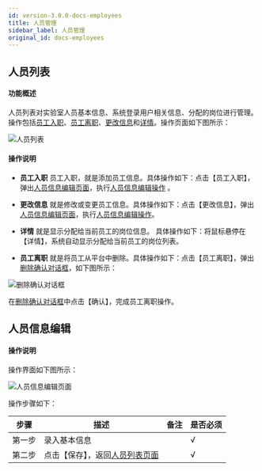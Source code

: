```yaml
---
id: version-3.0.0-docs-employees
title: 人员管理
sidebar_label: 人员管理
original_id: docs-employees
---
```



## 人员列表
#### 功能概述
人员列表对实验室人员基本信息、系统登录用户相关信息、分配的岗位进行管理。操作包括[员工入职](#员工入职)、[员工离职](#员工离职)、[更改信息](#更改信息)和[详情](#详情)。操作页面如下图所示：

 <html><span id='人员列表'></span></html>

![人员列表](http://datmfiles.ebookchain.org/1JTKhaDEbr8%E4%BA%BA%E5%91%98%E7%AE%A1%E7%90%86-%E4%BA%BA%E5%91%98%E5%88%97%E8%A1%A8%E6%93%8D%E4%BD%9C%E9%A1%B5%E9%9D%A2.png "人员列表")

#### 操作说明

 <html><span id='员工入职'></span></html>

- **员工入职** 员工入职，就是添加员工信息。具体操作如下：点击【员工入职】，弹出[人员信息编辑页面](#人员信息编辑页面)，执行[人员信息编辑操作](#人员信息编辑) 。

 <html><span id='更改信息'></span></html>

 - **更改信息** 就是修改或变更员工信息。具体操作如下：点击【更改信息】，弹出[人员信息编辑页面](#人员信息编辑页面)，执行[人员信息编辑操作](#人员信息编辑操作)。

 <html><span id='详情'></span></html>

- **详情** 就是显示分配给当前员工的岗位信息。 具体操作如下：将鼠标悬停在【详情】，系统自动显示分配给当前员工的岗位列表。

 <html><span id='员工离职'></span></html>

- **员工离职** 就是将员工从平台中删除。具体操作如下：点击【员工离职】，弹出[删除确认对话框](#删除确认对话框)，如下图所示：

 <html><span id='删除确认对话框'></span></html>

![删除确认对话框](http://datmfiles.ebookchain.org/1JTSNvtLQA5%E4%BA%BA%E5%91%98%E7%AE%A1%E7%90%86-%E5%91%98%E5%B7%A5%E7%A6%BB%E8%81%8C%E7%A1%AE%E8%AE%A4%E5%AF%B9%E8%AF%9D%E6%A1%86.png "删除确认对话框")

在[删除确认对话框](#删除确认对话框)中点击【确认】，完成员工离职操作。

 <html><span id='人员信息编辑操作'></span></html>

## 人员信息编辑


#### 操作说明
操作界面如下图所示：
 <html><span id='人员信息编辑页面'></span></html>

![人员信息编辑页面](http://datmfiles.ebookchain.org/1JTUQPqJL1h%E4%BA%BA%E5%91%98%E7%AE%A1%E7%90%86-%E4%BA%BA%E5%91%98%E4%BF%A1%E6%81%AF%E7%BC%96%E8%BE%91%E6%93%8D%E4%BD%9C%E9%A1%B5%E9%9D%A2.png "人员信息编辑页面")

操作步骤如下：

| 步骤 | 描述| 备注 |是否必须 | 
| ------ | --- | --- |--- |
| 第一步 | 录入基本信息    |     |  √ |  
| 第二步 | 点击【保存】，返回[人员列表页面](#人员列表)    |     |  √ |    

